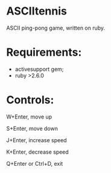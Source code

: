 # ASCIItennis
ASCII ping-pong game, written on ruby.

# Requirements:
* activesupport gem;
* ruby >2.6.0

# Controls:
W+Enter, move up

S+Enter, move down

J+Enter, increase speed

K+Enter, decrease speed

Q+Enter or Ctrl+D, exit
